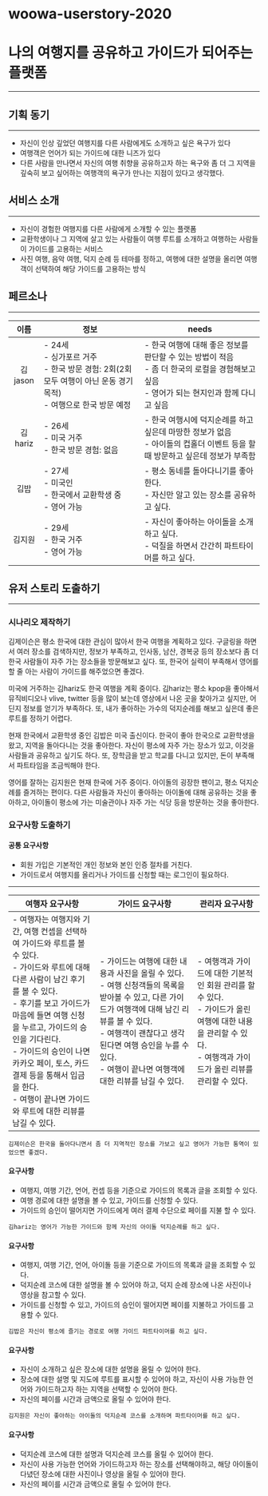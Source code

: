 # woowa-userstory-2020

# 나의 여행지를 공유하고 가이드가 되어주는 플랫폼

---

## 기획 동기

---

- 자신이 인상 깊었던 여행지를 다른 사람에게도 소개하고 싶은 욕구가 있다
- 여행객은 언어가 되는 가이드에 대한 니즈가 있다
- 다른 사람을 만나면서 자신의 여행 취향을 공유하고자 하는 욕구와 좀 더 그 지역을 깊숙히 보고 싶어하는 여행객의 욕구가 만나는 지점이 있다고 생각했다.

## 서비스 소개

---

- 자신이 경험한 여행지를 다른 사람에게 소개할 수 있는 플랫폼
- 교환학생이나 그 지역에 살고 있는 사람들이 여행 루트를 소개하고 여행하는 사람들이 가이드를 고용하는 서비스
- 사진 여행, 음악 여행, 덕지 순례 등 테마를 정하고, 여행에 대한 설명을 올리면 여행객이 선택하여 해당 가이드를 고용하는 방식

## 페르소나

---

| <center>이름</center> | <center>정보<center> |<center> needs </center>|
| :------------------: |:------------------  | :-------------------- |
|        김jason       | - 24세 <br> - 싱가포르 거주 <br> - 한국 방문 경험: 2회(2회 모두 여행이 아닌 운동 경기 목적) <br> - 여행으로 한국 방문 예정 | - 한국 여행에 대해 좋은 정보를 판단할 수 있는 방법이 적음 <br> - 좀 더 한국의 로컬을 경험해보고 싶음 <br> - 영어가 되는 현지인과 함께 다니고 싶음 |
|        김hariz        | - 26세 <br> - 미국 거주 <br> - 한국 방문 경험: 없음 | - 한국 여행시에 덕지순례를 하고 싶은데 마땅한 정보가 없음 <br> - 아이돌의 컵홀더 이벤트 등을 할 때 방문하고 싶은데 정보가 부족함 |
|         김밥          | - 27세 <br> - 미국인 <br> - 한국에서 교환학생 중 <br> - 영어 가능 | - 평소 동네를 돌아다니기를 좋아한다. <br> - 자신만 알고 있는 장소를 공유하고 싶다.|
|        김지원         | - 29세 <br> - 한국 거주 <br> - 영어 가능 | - 자신이 좋아하는 아이돌을 소개하고 싶다. <br> - 덕질을 하면서 간간히 파트타이머를 하고 싶다. |

## 유저 스토리 도출하기

---

### 시나리오 제작하기

김제이슨은 평소 한국에 대한 관심이 많아서 한국 여행을 계획하고 있다. 구글링을 하면서 여러 장소를 검색하지만, 정보가 부족하고, 인사동, 남산, 경복궁 등의 장소보다 좀 더 한국 사람들이 자주 가는 장소들을 방문해보고 싶다. 또, 한국어 실력이 부족해서 영어를 할 줄 아는 사람이 가이드를 해주었으면 좋겠다.

미국에 거주하는 김hariz도 한국 여행을 계획 중이다. 김hariz는 평소 kpop을 좋아해서 뮤직비디오나 vlive, twitter 등을 많이 보는데 영상에서 나온 곳을 찾아가고 싶지만, 어딘지 정보를 얻기가 부족하다. 또, 내가 좋아하는 가수의 덕지순레를 해보고 싶은데 좋은 루트를 정하기 어렵다.

현재 한국에서 교환학생 중인 김밥은 미국 출신이다. 한국이 좋아 한국으로 교환학생을 왔고, 지역을 돌아다니는 것을 좋아한다. 자신이 평소에 자주 가는 장소가 있고, 이것을 사람들과 공유하고 싶기도 하다. 또, 장학금을 받고 학교를 다니고 있지만, 돈이 부족해서 파트타임을 조금씩해야 한다.

영어를 잘하는 김지원은 현재 한국에 거주 중이다. 아이돌의 굉장한 팬이고, 평소 덕지순례를 즐겨하는 편이다. 다른 사람들과 자신이 좋아하는 아이돌에 대해 공유하는 것을 좋아하고, 아이돌이 평소에 가는 미술관이나 자주 가는 식당 등을 방문하는 것을 좋아한다.

### 요구사항 도출하기
#### 공통 요구사항
- 회원 가입은 기본적인 개인 정보와 본인 인증 절차를 거친다.
- 가이드로서 여행지를 올리거나 가이드를 신청할 때는 로그인이 필요하다.
---

|<center>여행자 요구사항</center>|<center>가이드 요구사항</center>|<center>관리자 요구사항</center>|
|:--------|:---------|:-------|
| - 여행자는 여행지와 기간, 여행 컨셉을 선택하여 가이드와 루트를 볼 수 있다. <br> - 가이드와 루트에 대해 다른 사람이 남긴 후기를 볼 수 있다. <br> - 후기를 보고 가이드가 마음에 들면 여행 신청을 누르고, 가이드의 승인을 기다린다. <br> - 가이드의 승인이 나면 카카오 페이, 토스, 카드 결제 등을 통해서 입금을 한다. <br> - 여행이 끝나면 가이드와 루트에 대한 리뷰를 남길 수 있다.  | - 가이드는 여행에 대한 내용과 사진을 올릴 수 있다. <br> - 여행 신청객들의 목록을 받아볼 수 있고, 다른 가이드가 여행객에 대해 남긴 리뷰를 볼 수 있다. <br> - 여행객이 괜찮다고 생각된다면 여행 승인을 누를 수 있다. <br> - 여행이 끝나면 여행객에 대한 리뷰를 남길 수 있다. | - 여행객과 가이드에 대한 기본적인 회원 관리를 할 수 있다. <br> - 가이드가 올린 여행에 대한 내용을 관리할 수 있다. <br> - 여행객과 가이드가 올린 리뷰를 관리할 수 있다. |


` 김제이슨은 한국을 돌아다니면서 좀 더 지역적인 장소를 가보고 싶고 영어가 가능한 통역이 있었으면 좋겠다. `

#### 요구사항

- 여행지, 여행 기간, 언어, 컨셉 등을 기준으로 가이드의 목록과 글을 조회할 수 있다.
- 여행 경로에 대한 설명을 볼 수 있고, 가이드를 신청할 수 있다.
- 가이드의 승인이 떨어지면 가이드에게 여러 결제 수단으로 페이를 지불 할 수 있다.

` 김hariz는 영어가 가능한 가이드와 함께 자신의 아이돌 덕지순례를 하고 싶다. `

#### 요구사항

- 여행지, 여행 기간, 언어, 아이돌 등을 기준으로 가이드의 목록과 글을 조회할 수 있다.
- 덕지순례 코스에 대한 설명을 볼 수 있어야 하고, 덕지 순례 장소에 나온 사진이나 영상을 참고할 수 있다.
- 가이드를 신청할 수 있고, 가이드의 승인이 떨어지면 페이를 지불하고 가이드를 고용할 수 있다.

` 김밥은 자신이 평소에 즐기는 경로로 여행 가이드 파트타이머를 하고 싶다. `

#### 요구사항

- 자신이 소개하고 싶은 장소에 대한 설명을 올릴 수 있어야 한다.
- 장소에 대한 설명 및 지도에 루트를 표시할 수 있어야 하고, 자신이 사용 가능한 언어와 가이드하고자 하는 지역을 선택할 수 있어야 한다.
- 자신의 페이를 시간과 금액으로 올릴 수 있어야 한다.

` 김지원은 자신이 좋아하는 아이돌의 덕지순례 코스를 소개하며 파트타이머를 하고 싶다. `

#### 요구사항

- 덕지순례 코스에 대한 설명과 덕지순레 코스를 올릴 수 있어야 한다.
- 자신이 사용 가능한 언어와 가이드하고자 하는 장소를 선택해야하고, 해당 아이돌이 다녔던 장소에 대한 사진이나 영상을 올릴 수 있어야 한다.
- 자신의 페이를 시간과 금액으로 올릴 수 있어야 한다.

